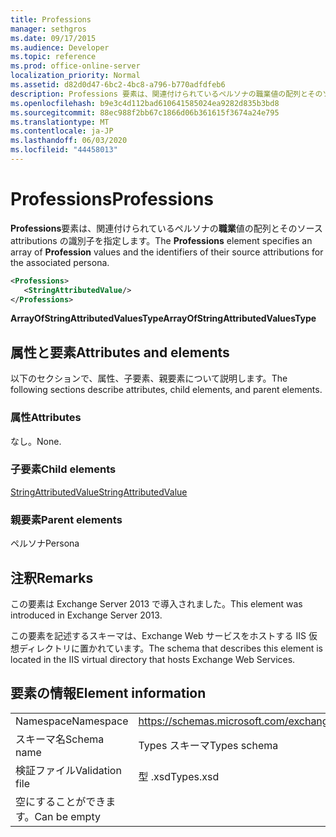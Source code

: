 ```yaml
---
title: Professions
manager: sethgros
ms.date: 09/17/2015
ms.audience: Developer
ms.topic: reference
ms.prod: office-online-server
localization_priority: Normal
ms.assetid: d82d0d47-6bc2-4bc8-a796-b770adfdfeb6
description: Professions 要素は、関連付けられているペルソナの職業値の配列とそのソース attributions の識別子を指定します。
ms.openlocfilehash: b9e3c4d112bad610641585024ea9282d835b3bd8
ms.sourcegitcommit: 88ec988f2bb67c1866d06b361615f3674a24e795
ms.translationtype: MT
ms.contentlocale: ja-JP
ms.lasthandoff: 06/03/2020
ms.locfileid: "44458013"
---
```

# <a name="professions"></a><span data-ttu-id="e2d63-103">Professions</span><span class="sxs-lookup"><span data-stu-id="e2d63-103">Professions</span></span>

<span data-ttu-id="e2d63-104">**Professions**要素は、関連付けられているペルソナの**職業**値の配列とそのソース attributions の識別子を指定します。</span><span class="sxs-lookup"><span data-stu-id="e2d63-104">The **Professions** element specifies an array of **Profession** values and the identifiers of their source attributions for the associated persona.</span></span> 
  
```XML
<Professions>
   <StringAttributedValue/>
</Professions>
```

 <span data-ttu-id="e2d63-105">**ArrayOfStringAttributedValuesType**</span><span class="sxs-lookup"><span data-stu-id="e2d63-105">**ArrayOfStringAttributedValuesType**</span></span>
## <a name="attributes-and-elements"></a><span data-ttu-id="e2d63-106">属性と要素</span><span class="sxs-lookup"><span data-stu-id="e2d63-106">Attributes and elements</span></span>

<span data-ttu-id="e2d63-107">以下のセクションで、属性、子要素、親要素について説明します。</span><span class="sxs-lookup"><span data-stu-id="e2d63-107">The following sections describe attributes, child elements, and parent elements.</span></span>
  
### <a name="attributes"></a><span data-ttu-id="e2d63-108">属性</span><span class="sxs-lookup"><span data-stu-id="e2d63-108">Attributes</span></span>

<span data-ttu-id="e2d63-109">なし。</span><span class="sxs-lookup"><span data-stu-id="e2d63-109">None.</span></span>
  
### <a name="child-elements"></a><span data-ttu-id="e2d63-110">子要素</span><span class="sxs-lookup"><span data-stu-id="e2d63-110">Child elements</span></span>

[<span data-ttu-id="e2d63-111">StringAttributedValue</span><span class="sxs-lookup"><span data-stu-id="e2d63-111">StringAttributedValue</span></span>](stringattributedvalue.md)
  
### <a name="parent-elements"></a><span data-ttu-id="e2d63-112">親要素</span><span class="sxs-lookup"><span data-stu-id="e2d63-112">Parent elements</span></span>

<span data-ttu-id="e2d63-113">ペルソナ</span><span class="sxs-lookup"><span data-stu-id="e2d63-113">Persona</span></span>
  
## <a name="remarks"></a><span data-ttu-id="e2d63-114">注釈</span><span class="sxs-lookup"><span data-stu-id="e2d63-114">Remarks</span></span>

<span data-ttu-id="e2d63-115">この要素は Exchange Server 2013 で導入されました。</span><span class="sxs-lookup"><span data-stu-id="e2d63-115">This element was introduced in Exchange Server 2013.</span></span>
  
<span data-ttu-id="e2d63-116">この要素を記述するスキーマは、Exchange Web サービスをホストする IIS 仮想ディレクトリに置かれています。</span><span class="sxs-lookup"><span data-stu-id="e2d63-116">The schema that describes this element is located in the IIS virtual directory that hosts Exchange Web Services.</span></span>
  
## <a name="element-information"></a><span data-ttu-id="e2d63-117">要素の情報</span><span class="sxs-lookup"><span data-stu-id="e2d63-117">Element information</span></span>

|||
|:-----|:-----|
|<span data-ttu-id="e2d63-118">Namespace</span><span class="sxs-lookup"><span data-stu-id="e2d63-118">Namespace</span></span>  <br/> |https://schemas.microsoft.com/exchange/services/2006/types  <br/> |
|<span data-ttu-id="e2d63-119">スキーマ名</span><span class="sxs-lookup"><span data-stu-id="e2d63-119">Schema name</span></span>  <br/> |<span data-ttu-id="e2d63-120">Types スキーマ</span><span class="sxs-lookup"><span data-stu-id="e2d63-120">Types schema</span></span>  <br/> |
|<span data-ttu-id="e2d63-121">検証ファイル</span><span class="sxs-lookup"><span data-stu-id="e2d63-121">Validation file</span></span>  <br/> |<span data-ttu-id="e2d63-122">型 .xsd</span><span class="sxs-lookup"><span data-stu-id="e2d63-122">Types.xsd</span></span>  <br/> |
|<span data-ttu-id="e2d63-123">空にすることができます。</span><span class="sxs-lookup"><span data-stu-id="e2d63-123">Can be empty</span></span>  <br/> ||
   

